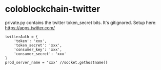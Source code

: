 # coloblockchain-twitter

private.py contains the twitter token_secret bits. It's gitignored.
Setup here: https://apps.twitter.com/

```
twitterAuth = {
    'token': 'xxx',
    'token_secret': 'xxx',
    'consumer_key': 'xxx',
    'consumer_secret': 'xxx'
}
prod_server_name = 'xxx' //socket.gethostname()
```
